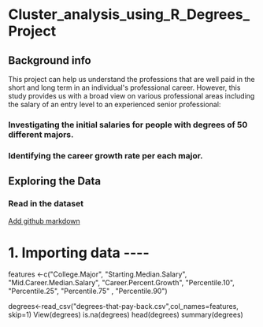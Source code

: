 # Cluster_analysis_using_R_Degrees_Project

## Background info
This project can help us understand the professions that are well paid in the short and long term in an individual's professional career. However, this study provides us with a broad view on various professional areas including the salary of an entry level to an experienced senior professional:
 ### Investigating the initial salaries for people with   degrees of 50  different majors. 
 ### Identifying the career growth rate per each major.

## Exploring the Data
### Read in the dataset


[Add github markdown](https://github.com/bbest/rmarkdown-example/commit/c3e428e781f8b505feedc0d97b33080ed59067f6#diff-0)

  
# 1. Importing data ----


features <-c("College.Major",
             "Starting.Median.Salary",
             "Mid.Career.Median.Salary",
             "Career.Percent.Growth",
             "Percentile.10",
             "Percentile.25",
             "Percentile.75" ,
             "Percentile.90")

degrees<-read_csv("degrees-that-pay-back.csv",col_names=features,
                  skip=1)
View(degrees)
is.na(degrees)
head(degrees)
summary(degrees)
